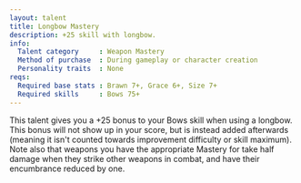 ```yaml
---
layout: talent
title: Longbow Mastery
description: +25 skill with longbow.
info:
  Talent category     : Weapon Mastery
  Method of purchase  : During gameplay or character creation
  Personality traits  : None
reqs:
  Required base stats : Brawn 7+, Grace 6+, Size 7+
  Required skills     : Bows 75+
---
```


This talent gives you a +25 bonus to your Bows skill when using a longbow. This bonus will not show up in your score, but is instead added afterwards (meaning it isn't counted towards improvement difficulty or skill maximum). Note also that weapons you have the appropriate Mastery for take half damage when they strike other weapons in combat, and have their encumbrance reduced by one.